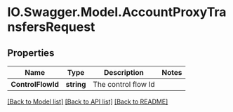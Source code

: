 # IO.Swagger.Model.AccountProxyTransfersRequest
## Properties

Name | Type | Description | Notes
------------ | ------------- | ------------- | -------------
**ControlFlowId** | **string** | The control flow Id | 

[[Back to Model list]](../README.md#documentation-for-models) [[Back to API list]](../README.md#documentation-for-api-endpoints) [[Back to README]](../README.md)

